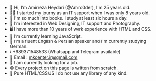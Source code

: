 - 👋 Hi, I’m Amirreza Heydari (@Amirc0der), I'm 25 years old.
- 👨‍💻 I started my journy as an IT support when I was only 8 years old.
- 📕 I'm so much into books. I study at least six hours a day.
- 👀 I’m interested in Web Designing, IT support and Photography.
- 🖥 I have more than 10 years of work experience with HTML and CSS.
- 🌱 I’m currently learning JavaScript. 
- 💞️ I’m a fluent English & Persian speaker and I'm currently studying German. 
- 📞 +989371548533 (Whatsapp and Telegram available)
- 📧 Email : mkcenter.ir@gmail.com
- 💼 I am currently looking for a job.
- ©️ Every project on this page is written from scratch.
- 💎 Pure HTML/CSS/JS I do not use any library of any kind.

<!---
Amirc0der/Amirc0der is a ✨ special ✨ repository because its `README.md` (this file) appears on your GitHub profile.
You can click the Preview link to take a look at your changes.
--->
